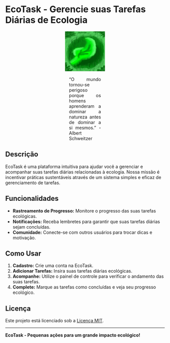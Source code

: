 
# EcoTask - Gerencie suas Tarefas Diárias de Ecologia

<p align="center" display="inline">
  <img src="imagens/logo_github-drawing_for_Xpudding.png" alt="EcoTask" width="25%"><br>
  <div style="width: 20%; margin: 0 auto; text-align: justify; display: flex">
    “O mundo tornou-se perigoso porque os homens aprenderam a dominar a natureza antes de dominar a si mesmos.”  - Albert Schweitzer
  </div>
</p>


## Descrição
EcoTask é uma plataforma intuitiva para ajudar você a gerenciar e acompanhar suas tarefas diárias relacionadas à ecologia. Nossa missão é incentivar práticas sustentáveis através de um sistema simples e eficaz de gerenciamento de tarefas.

## Funcionalidades
- **Rastreamento de Progresso:** Monitore o progresso das suas tarefas ecológicas.
- **Notificações:** Receba lembretes para garantir que suas tarefas diárias sejam concluídas.
- **Comunidade:** Conecte-se com outros usuários para trocar dicas e motivação.

## Como Usar
1. **Cadastro:** Crie uma conta na EcoTask.
2. **Adicionar Tarefas:** Insira suas tarefas diárias ecológicas.
3. **Acompanhe:** Utilize o painel de controle para verificar o andamento das suas tarefas.
4. **Complete:** Marque as tarefas como concluídas e veja seu progresso ecológico.

## Licença
Este projeto está licenciado sob a [Licença MIT](LICENSE).

---

**EcoTask - Pequenas ações para um grande impacto ecológico!**
